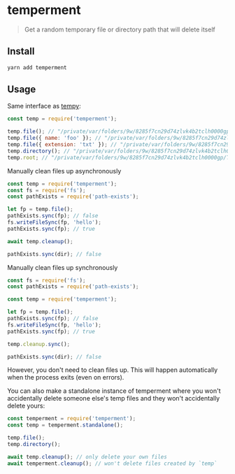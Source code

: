 # temperment

> Get a random temporary file or directory path that will delete itself

## Install

```sh
yarn add temperment
```

## Usage

Same interface as [tempy](https://github.com/sindresorhus/tempy):

```js
const temp = require('temperment');

temp.file(); // "/private/var/folders/9w/8285f7cn29d74zlvk4b2tclh0000gp/T/679be05150c143aec8c08e35b9f2235a"
temp.file({ name: 'foo' }); // "/private/var/folders/9w/8285f7cn29d74zlvk4b2tclh0000gp/T/7ee0b6d4d6fbfa9cf644ad367642815a/foo.txt"
temp.file({ extension: 'txt' }); // "/private/var/folders/9w/8285f7cn29d74zlvk4b2tclh0000gp/T/93b1abc869d30c0ef79c61790d264e6c.txt"
temp.directory(); // "/private/var/folders/9w/8285f7cn29d74zlvk4b2tclh0000gp/T/a1663ccd3f5b1230e6390f549ed02b24"
temp.root; // "/private/var/folders/9w/8285f7cn29d74zlvk4b2tclh0000gp/T"
```

Manually clean files up asynchronously

```js
const temp = require('temperment');
const fs = require('fs');
const pathExists = require('path-exists');

let fp = temp.file();
pathExists.sync(fp); // false
fs.writeFileSync(fp, 'hello');
pathExists.sync(fp); // true

await temp.cleanup();

pathExists.sync(dir); // false
```

Manually clean files up synchronously

```js
const fs = require('fs');
const pathExists = require('path-exists');

const temp = require('temperment');

let fp = temp.file();
pathExists.sync(fp); // false
fs.writeFileSync(fp, 'hello');
pathExists.sync(fp); // true

temp.cleanup.sync();

pathExists.sync(dir); // false
```

However, you don't need to clean files up. This will happen automatically when
the process exits (even on errors).

You can also make a standalone instance of temperment where you won't
accidentally delete someone else's temp files and they won't accidentally
delete yours:

```js
const temperment = require('temperment');
const temp = temperment.standalone();

temp.file();
temp.directory();

await temp.cleanup(); // only delete your own files
await temperment.cleanup(); // won't delete files created by `temp`
```
